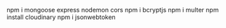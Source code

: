 npm i mongoose express nodemon cors
npm i bcryptjs
 npm i multer
  npm install cloudinary
   npm i jsonwebtoken